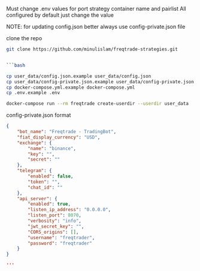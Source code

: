 Must change .env values for port strategy
container name and pairlist 
All configured by default just change the value

NOTE: for updating config.json better always use config-private.json file

clone the repo

```bash
git clone https://github.com/minulislam/freqtrade-strategies.git 


```bash

cp user_data/config.json.example user_data/config.json
cp user_data/config-private.json.example user_data/config-private.json
cp docker-compose.yml.example docker-compose.yml
cp .env.example .env

docker-compose run --rm freqtrade create-userdir --userdir user_data

```

config-private.json format
```json
{
    "bot_name": "Freqtrade - TradingBot",
    "fiat_display_currency": "USD",
    "exchange": {
        "name": "binance",
        "key": "",
        "secret": ""
    },
    "telegram": {
        "enabled": false,
        "token": "",
        "chat_id": ""
    },
    "api_server": {
        "enabled": true,
        "listen_ip_address": "0.0.0.0",
        "listen_port": 8070,
        "verbosity": "info",
        "jwt_secret_key": "",
        "CORS_origins": [],
        "username": "freqtrader",
        "password": "freqtrader"
    }
}

'''
